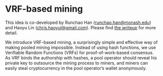 # VRF-based mining

This idea is co-developed by Runchao Han (runchao.han@monash.edu) and Haoyu Lin (chris.haoyul@gmail.com). Please find [the writeup](https://github.com/SebastianElvis/vrf-mining/blob/master/paper/main.pdf) for more detail.

We introduce VRF-based mining, a surprisingly simple and effective way of making pooled mining impossible. Instead of using hash functions, we use Verifiable Random Functions (VRFs) for proof-of-work-based consensus. As VRF binds the authorship with hashes, a pool operator should reveal his private key to outsource the mining process to miners, and miners can easily steal cryptocurrency in the pool operator’s wallet anonymously.

